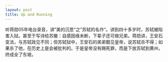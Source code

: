 ```yaml
---
layout: post
title: Up and Running
---
```


听蒋勋05年电台录音，讲”美的沉思“之”苏轼的名作“。讲到四十多岁时，苏轼被陷害入狱。甚至于写诗给苏辙：自感因缘未断，下辈子还可做兄弟。蒋勋讲，王安石变法，与苏轼政见不同；但苏轼狱中，王安石的弟弟觐见皇帝，说苏轼杀不得；如果杀了他，在历史上是会被批判的。于是皇帝没有赐死罪，而是下放苏轼到黄州，终成全了东坡。